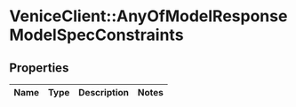 # VeniceClient::AnyOfModelResponseModelSpecConstraints

## Properties
Name | Type | Description | Notes
------------ | ------------- | ------------- | -------------

